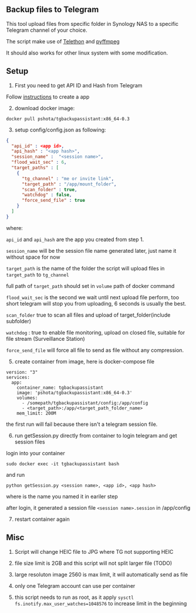 ## Backup files to Telegram

This tool upload files from specific folder in Synology NAS to a specific Telegram channel of your choice.

The script make use of [Telethon](https://github.com/LonamiWebs/Telethon) and [pyffmpeg](https://mhaller.github.io/pyffmpeg/)

It should also works for other linux system with some modification.

## Setup

1. First you need to get API ID and Hash from Telegram

  Follow [instructions](https://core.telegram.org/api/obtaining_api_id) to create a app


2. download docker image:

```
docker pull pshota/tgbackupassistant:x86_64-0.3
```

3. setup config/config.json as following:

```json
{
  "api_id" : <app id>,
  "api_hash" : "<app hash>",
  "session_name" :  "<session name>",
  "flood_wait_sec" : 6,
  "target_paths" : [
    {
      "tg_channel" : "me or invite link",
      "target_path" : "/app/mount_folder",
      "scan_folder" : true,
      "watchdog" : false,
      "force_send_file" : true
    }
  ]
}
```

where:

`api_id` and `api_hash` are the app you created from step 1.

`session_name` will be the session file name generated later, just name it without space for now

`target_path` is the name of the folder the script will upload files in `target_path` to `tg_channel`

full path of `target_path` should set in `volume` path of docker command

`flood_wait_sec` is the second we wait until next upload file perform, too short telegram will stop you from uploading, 6 seconds is usually the best.

`scan_folder` true to scan all files and upload of target_folder(include subfolder)

`watchdog` : true to enable file monitoring, upload on closed file, suitable for file stream (Surveillance Station)

`force_send_file` will force all file to send as file without any compression.

5. create container from image, here is docker-compose file

```
version: "3"
services:
  app:
    container_name: tgbackupassistant
    image: 'pshota/tgbackupassistant:x86_64-0.3'
    volumes:
      - /somepath/tgbackupassistant/config:/app/config
      - <target_path>:/app/<target_path_folder_name>
    mem_limit: 200M
```

the first run will fail because there isn't a telegram session file.

6. run getSession.py directly from container to login telegram and get session files

login into your container

```
sudo docker exec -it tgbackupassistant bash
```

and run

```
python getSession.py <session name>, <app id>, <app hash>
```

where <session name> is the name you named it in eariler step

after login, it generated a session file `<session name>.session` in /app/config

7. restart container again


## Misc

1. Script will change HEIC file to JPG where TG not supporting HEIC

2. file size limit is 2GB and this script will not split larger file (TODO)

3. large resoluton image 2560 is max limit, it will automatically send as file

4. only one Telegram account can use per container

5. this script needs to run as root, as it apply `sysctl fs.inotify.max_user_watches=1048576` to increase limit in the beginning
